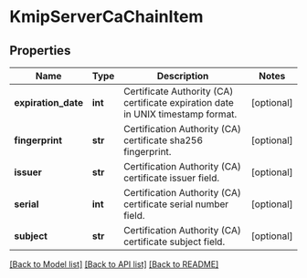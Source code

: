 # KmipServerCaChainItem

## Properties
Name | Type | Description | Notes
------------ | ------------- | ------------- | -------------
**expiration_date** | **int** | Certificate Authority (CA) certificate expiration date in UNIX timestamp format. | [optional] 
**fingerprint** | **str** | Certification Authority (CA) certificate sha256 fingerprint. | [optional] 
**issuer** | **str** | Certification Authority (CA) certificate issuer field. | [optional] 
**serial** | **int** | Certification Authority (CA) certificate serial number field. | [optional] 
**subject** | **str** | Certification Authority (CA) certificate subject field. | [optional] 

[[Back to Model list]](../README.md#documentation-for-models) [[Back to API list]](../README.md#documentation-for-api-endpoints) [[Back to README]](../README.md)


